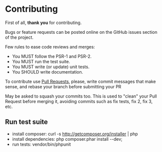 Contributing
=============================

First of all, **thank you** for contributing.

Bugs or feature requests can be posted online on the GitHub issues section of the project.

Few rules to ease code reviews and merges:

- You MUST follow the PSR-1 and PSR-2.
- You MUST run the test suite.
- You MUST write (or update) unit tests.
- You SHOULD write documentation.

To contribute use [Pull Requests](https://help.github.com/articles/using-pull-requests), please, write commit messages that make sense, and rebase your branch before submitting your PR

May be asked to squash your commits too. This is used to "clean" your Pull Request before merging it, avoiding commits such as fix tests, fix 2, fix 3, etc.

Run test suite
------------

* install composer: curl -s http://getcomposer.org/installer | php
* install dependencies: php composer.phar install --dev;
* run tests: vendor/bin/phpunit
